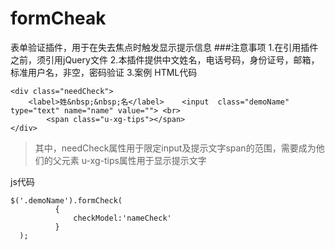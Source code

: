 # formCheak
表单验证插件，用于在失去焦点时触发显示提示信息
###注意事项
1.在引用插件之前，须引用jQuery文件
2.本插件提供中文姓名，电话号码，身份证号，邮箱，标准用户名，非空，密码验证
3.案例
HTML代码
```
<div class="needCheck">
	<label>姓&nbsp;&nbsp;名</label>    <input  class="demoName" type="text" name="name" value=""> <br>
        <span class="u-xg-tips"></span>
</div>
```

>其中，needCheck属性用于限定input及提示文字span的范围，需要成为他们的父元素
>u-xg-tips属性用于显示提示文字

js代码
```
$('.demoName').formCheck(
          {
              checkModel:'nameCheck'
          }
  );
```